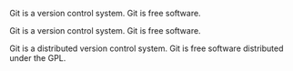 Git is a version control system.
Git is free software.

Git is a version control system.
Git is free software.

Git is a distributed version control system.
Git is free software distributed under the GPL.
